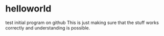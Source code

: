 # helloworld
test initial program on github
This is just making sure that the stuff works correctly and understanding is possible.
